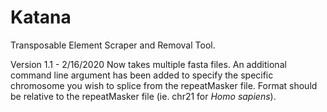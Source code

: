 # Katana
Transposable Element Scraper and Removal Tool.

Version 1.1 - 2/16/2020 Now takes multiple fasta files. An additional command line argument has been added to specify the specific chromosome you wish to splice from the repeatMasker file. Format should be relative to the repeatMasker file (ie. chr21 for <em>Homo sapiens</em>).
